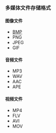 ### 多媒体文件存储格式
#### 图像文件
* [BMP](./BMP.html)
* PNG
* JPEG
* GIF 

#### 音频文件
* MP3
* WAV
* AAC
* APE

#### 视频文件
* MP4
* FLV
* AVI
* MOV
